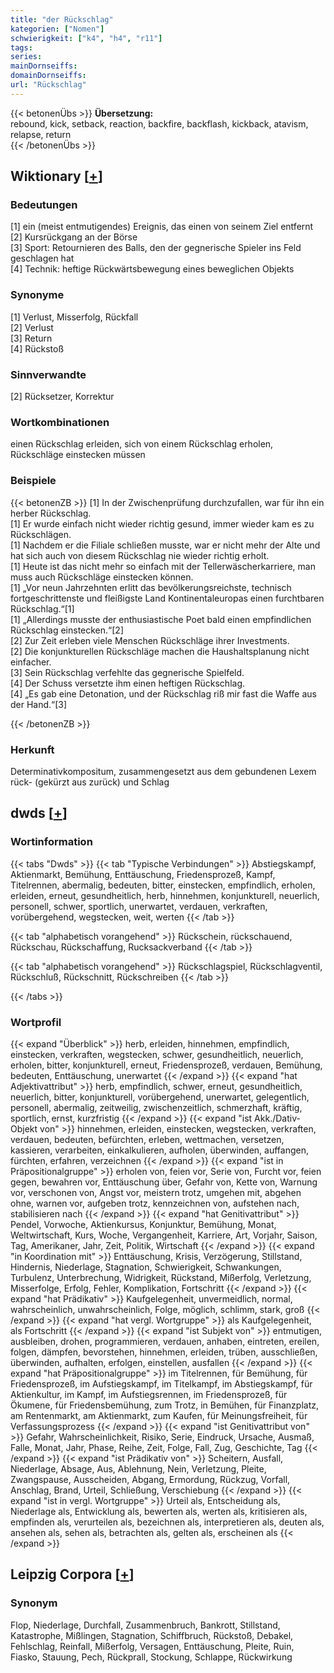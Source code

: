 ```yaml
---
title: "der Rückschlag"
kategorien: ["Nomen"]
schwierigkeit: ["k4", "h4", "r11"]
tags:
series:
mainDornseiffs:
domainDornseiffs:
url: "Rückschlag"
---
```


{{< betonenÜbs >}}
**Übersetzung:**  
rebound, kick, setback, reaction, backfire, backflash, kickback, atavism, relapse, return  
{{< /betonenÜbs >}}

## Wiktionary [[+](https://de.wiktionary.org/wiki/Rückschlag)]

### Bedeutungen
[1] ein (meist entmutigendes) Ereignis, das einen von seinem Ziel entfernt  
[2] Kursrückgang an der Börse  
[3] Sport: Retournieren des Balls, den der gegnerische Spieler ins Feld geschlagen hat  
[4] Technik: heftige Rückwärtsbewegung eines beweglichen Objekts  

### Synonyme
[1] Verlust, Misserfolg, Rückfall  
[2] Verlust  
[3] Return  
[4] Rückstoß  

### Sinnverwandte
[2] Rücksetzer, Korrektur  

### Wortkombinationen
einen Rückschlag erleiden, sich von einem Rückschlag erholen, Rückschläge einstecken müssen  

### Beispiele
{{< betonenZB >}}
[1] In der Zwischenprüfung durchzufallen, war für ihn ein herber Rückschlag.  
[1] Er wurde einfach nicht wieder richtig gesund, immer wieder kam es zu Rückschlägen.  
[1] Nachdem er die Filiale schließen musste, war er nicht mehr der Alte und hat sich auch von diesem Rückschlag nie wieder richtig erholt.  
[1] Heute ist das nicht mehr so einfach mit der Tellerwäscherkarriere, man muss auch Rückschläge einstecken können.  
[1] „Vor neun Jahrzehnten erlitt das bevölkerungsreichste, technisch fortgeschrittenste und fleißigste Land Kontinentaleuropas einen furchtbaren Rückschlag.“[1]  
[1] „Allerdings musste der enthusiastische Poet bald einen empfindlichen Rückschlag einstecken.“[2]  
[2] Zur Zeit erleben viele Menschen Rückschläge ihrer Investments.  
[2] Die konjunkturellen Rückschläge machen die Haushaltsplanung nicht einfacher.  
[3] Sein Rückschlag verfehlte das gegnerische Spielfeld.  
[4] Der Schuss versetzte ihm einen heftigen Rückschlag.  
[4] „Es gab eine Detonation, und der Rückschlag riß mir fast die Waffe aus der Hand.“[3]  

{{< /betonenZB >}}
### Herkunft
Determinativkompositum, zusammengesetzt aus dem gebundenen Lexem rück- (gekürzt aus zurück) und Schlag  



## dwds [[+](https://www.dwds.de/wb/Rückschlag)]

### Wortinformation
{{< tabs "Dwds" >}}
{{< tab "Typische Verbindungen" >}}
Abstiegskampf, Aktienmarkt, Bemühung, Enttäuschung, Friedensprozeß, Kampf, Titelrennen, abermalig, bedeuten, bitter, einstecken, empfindlich, erholen, erleiden, erneut, gesundheitlich, herb, hinnehmen, konjunkturell, neuerlich, personell, schwer, sportlich, unerwartet, verdauen, verkraften, vorübergehend, wegstecken, weit, werten
{{< /tab >}}

{{< tab "alphabetisch vorangehend" >}}
Rückschein, rückschauend, Rückschau, Rückschaffung, Rucksackverband
{{< /tab >}}

{{< tab "alphabetisch vorangehend" >}}
Rückschlagspiel, Rückschlagventil, Rückschluß, Rückschnitt, Rückschreiben
{{< /tab >}}

{{< /tabs >}}

### Wortprofil
{{< expand "Überblick" >}} herb, erleiden, hinnehmen, empfindlich, einstecken, verkraften, wegstecken, schwer, gesundheitlich, neuerlich, erholen, bitter, konjunkturell, erneut, Friedensprozeß, verdauen, Bemühung, bedeuten, Enttäuschung, unerwartet {{< /expand >}}
{{< expand "hat Adjektivattribut" >}} herb, empfindlich, schwer, erneut, gesundheitlich, neuerlich, bitter, konjunkturell, vorübergehend, unerwartet, gelegentlich, personell, abermalig, zeitweilig, zwischenzeitlich, schmerzhaft, kräftig, sportlich, ernst, kurzfristig {{< /expand >}}
{{< expand "ist Akk./Dativ-Objekt von" >}} hinnehmen, erleiden, einstecken, wegstecken, verkraften, verdauen, bedeuten, befürchten, erleben, wettmachen, versetzen, kassieren, verarbeiten, einkalkulieren, aufholen, überwinden, auffangen, fürchten, erfahren, verzeichnen {{< /expand >}}
{{< expand "ist in Präpositionalgruppe" >}} erholen von, feien vor, Serie von, Furcht vor, feien gegen, bewahren vor, Enttäuschung über, Gefahr von, Kette von, Warnung vor, verschonen von, Angst vor, meistern trotz, umgehen mit, abgehen ohne, warnen vor, aufgeben trotz, kennzeichnen von, aufstehen nach, stabilisieren nach {{< /expand >}}
{{< expand "hat Genitivattribut" >}} Pendel, Vorwoche, Aktienkursus, Konjunktur, Bemühung, Monat, Weltwirtschaft, Kurs, Woche, Vergangenheit, Karriere, Art, Vorjahr, Saison, Tag, Amerikaner, Jahr, Zeit, Politik, Wirtschaft {{< /expand >}}
{{< expand "in Koordination mit" >}} Enttäuschung, Krisis, Verzögerung, Stillstand, Hindernis, Niederlage, Stagnation, Schwierigkeit, Schwankungen, Turbulenz, Unterbrechung, Widrigkeit, Rückstand, Mißerfolg, Verletzung, Misserfolge, Erfolg, Fehler, Komplikation, Fortschritt {{< /expand >}}
{{< expand "hat Prädikativ" >}} Kaufgelegenheit, unvermeidlich, normal, wahrscheinlich, unwahrscheinlich, Folge, möglich, schlimm, stark, groß {{< /expand >}}
{{< expand "hat vergl. Wortgruppe" >}} als Kaufgelegenheit, als Fortschritt {{< /expand >}}
{{< expand "ist Subjekt von" >}} entmutigen, ausbleiben, drohen, programmieren, verdauen, anhaben, eintreten, ereilen, folgen, dämpfen, bevorstehen, hinnehmen, erleiden, trüben, ausschließen, überwinden, aufhalten, erfolgen, einstellen, ausfallen {{< /expand >}}
{{< expand "hat Präpositionalgruppe" >}} im Titelrennen, für Bemühung, für Friedensprozeß, im Aufstiegskampf, im Titelkampf, im Abstiegskampf, für Aktienkultur, im Kampf, im Aufstiegsrennen, im Friedensprozeß, für Ökumene, für Friedensbemühung, zum Trotz, in Bemühen, für Finanzplatz, am Rentenmarkt, am Aktienmarkt, zum Kaufen, für Meinungsfreiheit, für Verfassungsprozess {{< /expand >}}
{{< expand "ist Genitivattribut von" >}} Gefahr, Wahrscheinlichkeit, Risiko, Serie, Eindruck, Ursache, Ausmaß, Falle, Monat, Jahr, Phase, Reihe, Zeit, Folge, Fall, Zug, Geschichte, Tag {{< /expand >}}
{{< expand "ist Prädikativ von" >}} Scheitern, Ausfall, Niederlage, Absage, Aus, Ablehnung, Nein, Verletzung, Pleite, Zwangspause, Ausscheiden, Abgang, Ermordung, Rückzug, Vorfall, Anschlag, Brand, Urteil, Schließung, Verschiebung {{< /expand >}}
{{< expand "ist in vergl. Wortgruppe" >}} Urteil als, Entscheidung als, Niederlage als, Entwicklung als, bewerten als, werten als, kritisieren als, empfinden als, verurteilen als, bezeichnen als, interpretieren als, deuten als, ansehen als, sehen als, betrachten als, gelten als, erscheinen als {{< /expand >}}

## Leipzig Corpora [[+](https://corpora.uni-leipzig.de/en/res?word=Rückschlag&corpusId=deu_newscrawl-public_2018)]


### Synonym
Flop, Niederlage, Durchfall, Zusammenbruch, Bankrott, Stillstand, Katastrophe, Mißlingen, Stagnation, Schiffbruch, Rückstoß, Debakel, Fehlschlag, Reinfall, Mißerfolg, Versagen, Enttäuschung, Pleite, Ruin, Fiasko, Stauung, Pech, Rückprall, Stockung, Schlappe, Rückwirkung

